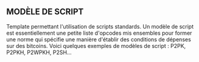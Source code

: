 ## MODÈLE DE SCRIPT

Template permettant l'utilisation de scripts standards. Un modèle de script est essentiellement une petite liste d'opcodes mis ensembles pour former une norme qui spécifie une manière d'établir des conditions de dépenses sur des bitcoins. Voici quelques exemples de modèles de script : P2PK, P2PKH, P2WPKH, P2SH...

